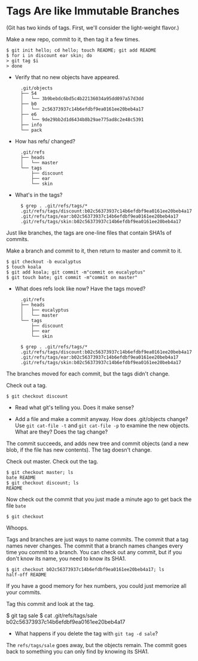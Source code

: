 Tags Are like Immutable Branches
================================

(Git has two kinds of tags. First, we'll consider the light-weight flavor.)

Make a new repo, commit to it, then tag it a few times.

    $ git init hello; cd hello; touch README; git add README
    $ for i in discount ear skin; do
    > git tag $i
    > done
        
- Verify that no new objects have appeared.

        .git/objects
        ├── 54
        │   └── 3b9bebdc6bd5c4b22136034a95dd097a57d3dd
        ├── b0
        │   └── 2c56373937c14b6efdbf9ea0161ee20beb4a17
        ├── e6
        │   └── 9de29bb2d1d6434b8b29ae775ad8c2e48c5391
        ├── info
        └── pack

- How has refs/ changed?

        .git/refs
        ├── heads
        │   └── master
        └── tags
            ├── discount
            ├── ear
            └── skin

- What's in the tags?

        $ grep . .git/refs/tags/*
        .git/refs/tags/discount:b02c56373937c14b6efdbf9ea0161ee20beb4a17
        .git/refs/tags/ear:b02c56373937c14b6efdbf9ea0161ee20beb4a17
        .git/refs/tags/skin:b02c56373937c14b6efdbf9ea0161ee20beb4a17
Just like branches, the tags are one-line files that contain SHA1s of commits.

Make a branch and commit to it, then return to master and commit to it.

    $ git checkout -b eucalyptus
    $ touch koala
    $ git add koala; git commit -m"commit on eucalyptus"
    $ git touch bate; git commit -m"commit on master"

- What does refs look like now? Have the tags moved?

        .git/refs
        ├── heads
        │   ├── eucalyptus
        │   └── master
        └── tags
            ├── discount
            ├── ear
            └── skin

        $ grep . .git/refs/tags/*
        .git/refs/tags/discount:b02c56373937c14b6efdbf9ea0161ee20beb4a17
        .git/refs/tags/ear:b02c56373937c14b6efdbf9ea0161ee20beb4a17
        .git/refs/tags/skin:b02c56373937c14b6efdbf9ea0161ee20beb4a17
The branches moved for each commit, but the tags didn't change.

Check out a tag.

    $ git checkout discount

- Read what git's telling you. Does it make sense?

- Add a file and make a commit anyway.
How does .git/objects change?
Use `git cat-file -t` and `git cat-file -p` to examine the new objects.
What are they?
Does the tag change?

The commit succeeds, and adds new tree and commit objects (and a new blob, if the file has new contents). The tag doesn't change.

Check out master. Check out the tag.

    $ git checkout master; ls
    bate README
    $ git checkout discount; ls
    README

Now check out the commit that you just made a minute ago to get back the file `bate`

    $ git checkout 
    
Whoops.

Tags and branches are just ways to name commits.
The commit that a tag names never changes.
The commit that a branch names changes every time you commit to a branch.
You can check out any commit, but if you don't know its name,
you need to know its SHA1.

    $ git checkout b02c56373937c14b6efdbf9ea0161ee20beb4a17; ls
    half-off README

If you have a good memory for hex numbers, you could just memorize all your commits.

Tag this commit and look at the tag.

  $ git tag sale
  $ cat .git/refs/tags/sale
  b02c56373937c14b6efdbf9ea0161ee20beb4a17

- What happens if you delete the tag with `git tag -d sale`?

The `refs/tags/sale` goes away, but the objects remain. The commit goes back to something you can only find by knowing its SHA1.
